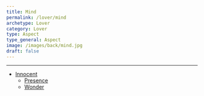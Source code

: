 ```yaml
---
title: Mind
permalink: /lover/mind
archetype: Lover
category: Lover
type: Aspect
type_general: Aspect
image: /images/back/mind.jpg
draft: false
---
```


---
- [Innocent](/lover/mind/innocent)
  - [Presence](/lover/mind/innocent/presence)
  - [Wonder](/lover/mind/innocent/wonder)
